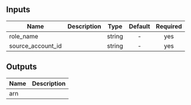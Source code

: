 <!-- START -->

## Inputs

| Name | Description | Type | Default | Required |
|------|-------------|:----:|:-----:|:-----:|
| role_name |  | string | - | yes |
| source_account_id |  | string | - | yes |

## Outputs

| Name | Description |
|------|-------------|
| arn |  |

<!-- END -->
